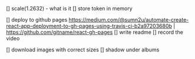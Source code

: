 [] scale(1.2632) - what is it
[] store token in memory

[] deploy to github pages https://medium.com/@sumn2u/automate-create-react-app-deployment-to-gh-pages-using-travis-ci-b2a97203680b | https://github.com/gitname/react-gh-pages
[] write readme
[] record the video

[] download images with correct sizes
[] shadow under albums
